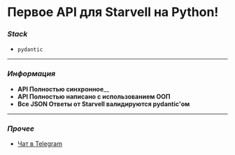 # Первое API для Starvell на Python!

### _Stack_
* `pydantic`
---
### _Информация_
* __API Полностью синхронное____
* __API Полностью написано с использованием ООП__
* __Все JSON Ответы от Starvell валидируются pydantic'ом__
---
### _Прочее_
* [Чат в Telegram](https://t.me/starvell_api)